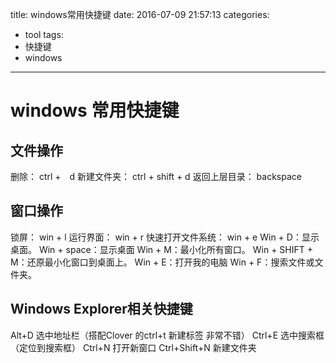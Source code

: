 title: windows常用快捷键
date: 2016-07-09 21:57:13
categories:
  - tool
tags:
  - 快捷键
  - windows
---

# windows 常用快捷键

## 文件操作

删除： ctrl +　d
新建文件夹： ctrl + shift + d
返回上层目录： backspace

## 窗口操作

锁屏： win + l
运行界面： win + r 
快速打开文件系统： win + e
Win + D：显示桌面。
Win + space：显示桌面 
Win + M：最小化所有窗口。 
Win + SHIFT + M：还原最小化窗口到桌面上。 
Win + E：打开我的电脑 
Win + F：搜索文件或文件夹。


## Windows Explorer相关快捷键

Alt+D 选中地址栏（搭配Clover 的ctrl+t 新建标签  非常不错） 
Ctrl+E 选中搜索框（定位到搜索框）
Ctrl+N 打开新窗口 
Ctrl+Shift+N 新建文件夹
